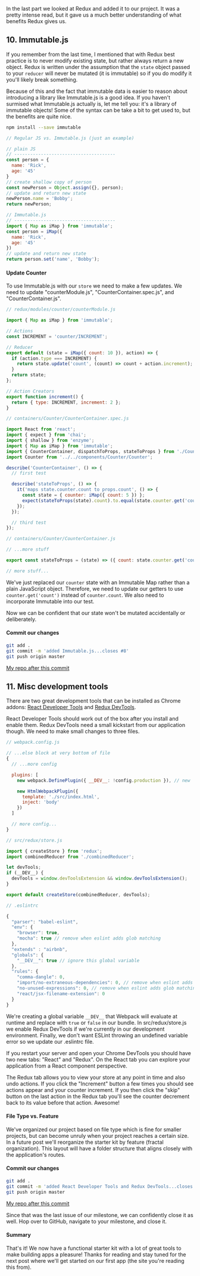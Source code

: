 In the last part we looked at Redux and added it to our project.  It was a pretty intense read, but it gave us a much better understanding of what benefits Redux gives us.

## 10. Immutable.js
If you remember from the last time, I mentioned that with Redux best practice is to never modify existing state, but rather always return a new object.  Redux is written under the assumption that the `state` object passed to your `reducer` will never be mutated (it is immutable) so if you do modify it you'll likely break something.

Because of this and the fact that immutable data is easier to reason about introducing a library like Immutable.js is a good idea.  If you haven't surmised what Immutable.js actually is, let me tell you: it's a library of immutable objects!  Some of the syntax can be take a bit to get used to, but the benefits are quite nice.

```bash
npm install --save immutable
```

```javascript
// Regular JS vs. Immutable.js (just an example)

// plain JS
// --------------------------------------
const person = {
  name: 'Rick',
  age: '45'
}
// create shallow copy of person
const newPerson = Object.assign({}, person);
// update and return new state
newPerson.name = 'Bobby';
return newPerson;

// Immutable.js
// --------------------------------------
import { Map as iMap } from 'immutable';
const person = iMap({
  name: 'Rick',
  age: '45'
})
// update and return new state
return person.set('name', 'Bobby');

```

#### Update Counter

To use Immutable.js with our `store` we need to make a few updates.  We need to update "counterModule.js", "CounterContainer.spec.js", and "CounterContainer.js".

```javascript
// redux/modules/counter/counterModule.js

import { Map as iMap } from 'immutable';

// Actions
const INCREMENT = 'counter/INCREMENT';

// Reducer
export default (state = iMap({ count: 10 }), action) => {
  if (action.type === INCREMENT) {
    return state.update('count', (count) => count + action.increment);
  }
  return state;
};

// Action Creators
export function increment() {
  return { type: INCREMENT, increment: 2 };
}

```

```javascript
// containers/Counter/CounterContainer.spec.js

import React from 'react';
import { expect } from 'chai';
import { shallow } from 'enzyme';
import { Map as iMap } from 'immutable';
import { CounterContainer, dispatchToProps, stateToProps } from './CounterContainer';
import Counter from '../../components/Counter/Counter';

describe('CounterContainer', () => {
  // first test

  describe('stateToProps', () => {
    it('maps state.counter.count to props.count', () => {
      const state = { counter: iMap({ count: 5 }) };
      expect(stateToProps(state).count).to.equal(state.counter.get('count'));
    });
  });

  // third test
});

```

```javascript
// containers/Counter/CounterContainer.js

// ...more stuff

export const stateToProps = (state) => ({ count: state.counter.get('count') });

// more stuff...
```

We've just replaced our `counter` state with an Immutable Map rather than a plain JavaScript object.  Therefore, we need to update our getters to use `counter.get('count')` instead of `counter.count`.  We also need to incorporate Immutable into our test.

Now we can be confident that our state won't be mutated accidentally or deliberately.

#### Commit our changes

```bash
git add .
git commit -m 'added Immutable.js...closes #8'
git push origin master
```

[My repo after this commit](https://github.com/bschnelle/react-starter-kit/tree/7546f2519746bf908e57731de9c8b7fae3303dba)

## 11. Misc development tools
There are two great development tools that can be installed as Chrome addons: [React Developer Tools](https://chrome.google.com/webstore/detail/react-developer-tools/fmkadmapgofadopljbjfkapdkoienihi?hl=en) and [Redux DevTools](https://chrome.google.com/webstore/detail/redux-devtools/lmhkpmbekcpmknklioeibfkpmmfibljd?hl=en).

React Developer Tools should work out of the box after you install and enable them.  Redux DevTools need a small kickstart from our application though.  We need to make small changes to three files.  

```javascript
// webpack.config.js

// ...else block at very bottom of file
{
  // ...more config

  plugins: [
    new webpack.DefinePlugin({ __DEV__: !config.production }), // new

    new HtmlWebpackPlugin({
      template: './src/index.html',
      inject: 'body'
    })
  ]

  // more config...
}

```

```javascript
// src/redux/store.js

import { createStore } from 'redux';
import combinedReducer from './combinedReducer';

let devTools;
if (__DEV__) {
  devTools = window.devToolsExtension && window.devToolsExtension();
}

export default createStore(combinedReducer, devTools);

```

```javascript
// .eslintrc

{
  "parser": "babel-eslint",
  "env": {
    "browser": true,
    "mocha": true // remove when eslint adds glob matching
  },
  "extends" : "airbnb",
  "globals": {
    "__DEV__": true // ignore this global variable
  },
  "rules": {
    "comma-dangle": 0,
    "import/no-extraneous-dependencies": 0, // remove when eslint adds glob matching
    "no-unused-expressions": 0, // remove when eslint adds glob matching
    "react/jsx-filename-extension": 0
  }
}
```

We're creating a global variable `__DEV__` that Webpack will evaluate at runtime and replace with `true` or `false` in our bundle.  In src/redux/store.js we enable Redux DevTools if we're currently in our development environment.  Finally, we don't want ESLint throwing an undefined variable error so we update our .eslintrc file.

If you restart your server and open your Chrome DevTools you should have two new tabs: "React" and "Redux".  On the React tab you can explore your application from a React component perspective.  

The Redux tab allows you to view your store at any point in time and also undo actions.  If you click the "Increment" button a few times you should see actions appear and your counter increment.  If you then click the "skip" button on the last action in the Redux tab you'll see the counter decrement back to its value before that action.  Awesome!

#### File Type vs. Feature
We've organized our project based on file type which is fine for smaller projects, but can become unruly when your project reaches a certain size.  In a future post we'll reorganize the starter kit by feature (fractal organization).  This layout will have a folder structure that aligns closely with the application's routes.

#### Commit our changes

```bash
git add .
git commit -m 'added React Developer Tools and Redux DevTools...closes #9'
git push origin master
```

[My repo after this commit](https://github.com/bschnelle/react-starter-kit/tree/3c9e650a3b0f3d96c02d45cfd06db3393f8eb396)

Since that was the last issue of our milestone, we can confidently close it as well.  Hop over to GitHub, navigate to your milestone, and close it.

#### Summary
That's it!  We now have a functional starter kit with a lot of great tools to make building apps a pleasure!  Thanks for reading and stay tuned for the next post where we'll get started on our first app (the site you're reading this from).
